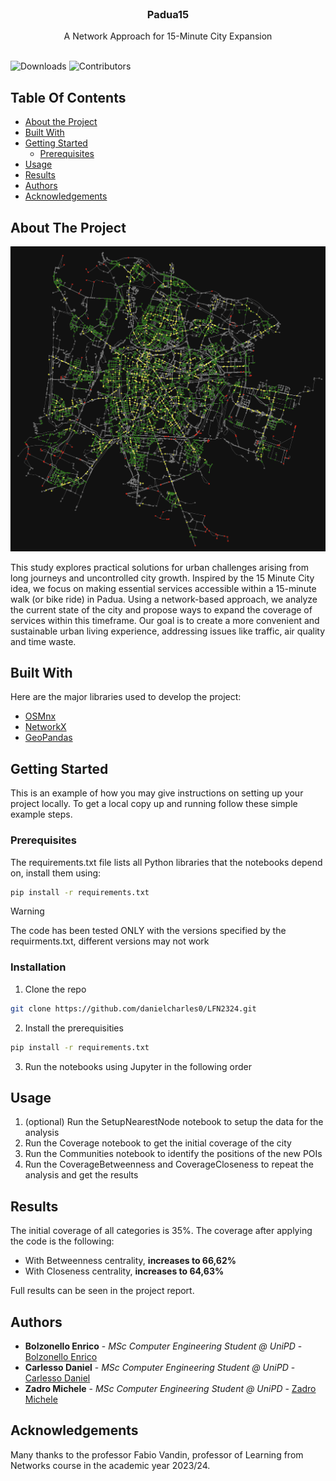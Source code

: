 <br/>
<p align="center">
  <h3 align="center">Padua15</h3>

  <p align="center">
    A Network Approach for 15-Minute City Expansion
    <br/>
    <br/>
  </p>
</p>

![Downloads](https://img.shields.io/github/downloads/danielcharles0/LFN2324/total) ![Contributors](https://img.shields.io/github/contributors/danielcharles0/LFN2324?color=dark-green)

## Table Of Contents

* [About the Project](#about-the-project)
* [Built With](#built-with)
* [Getting Started](#getting-started)
  * [Prerequisites](#prerequisites)
* [Usage](#usage)
* [Results](#results)
* [Authors](#authors)
* [Acknowledgements](#acknowledgements)

## About The Project

![Screen Shot](images/screenshot.png)

This study explores practical solutions for urban challenges arising from long journeys and uncontrolled city growth. Inspired by the 15 Minute City idea, we focus on making essential services accessible within a 15-minute walk (or bike ride) in Padua. Using a network-based approach, we analyze the current state of the city and propose ways to expand the coverage of services within this timeframe. Our goal is to create a more convenient and sustainable urban living experience, addressing issues like traffic, air quality and time waste.

## Built With

Here are the major libraries used to develop the project:

* [OSMnx](https://osmnx.readthedocs.io/en/stable/)
* [NetworkX](https://networkx.org/)
* [GeoPandas](https://geopandas.org/en/stable/index.html)

## Getting Started

This is an example of how you may give instructions on setting up your project locally.
To get a local copy up and running follow these simple example steps.

### Prerequisites

The requirements.txt file lists all Python libraries that the notebooks depend on, install them using:

```sh
pip install -r requirements.txt
```

> [!WARNING]
> The code has been tested ONLY with the versions specified by the requirments.txt, different versions may not work

### Installation

1. Clone the repo

```sh
git clone https://github.com/danielcharles0/LFN2324.git
```

2. Install the prerequisities

```sh
pip install -r requirements.txt
```

3. Run the notebooks using Jupyter in the following order

## Usage

1. (optional) Run the SetupNearestNode notebook to setup the data for the analysis
2. Run the Coverage notebook to get the initial coverage of the city
3. Run the Communities notebook to identify the positions of the new POIs
4. Run the CoverageBetweenness and CoverageCloseness to repeat the analysis and get the results

## Results
The initial coverage of all categories is 35%. The coverage after applying the code is the following: 

* With Betweenness centrality, **increases to 66,62%**
* With Closeness centrality, **increases to 64,63%**

Full results can be seen in the project report.

## Authors

* **Bolzonello Enrico** - *MSc Computer Engineering Student @ UniPD* - [Bolzonello Enrico](https://github.com/enricobolzonello/)
* **Carlesso Daniel** - *MSc Computer Engineering Student @ UniPD* - [Carlesso Daniel](https://github.com/danielcharles0)
* **Zadro Michele** - *MSc Computer Engineering Student @ UniPD* - [Zadro Michele](https://github.com/MicheleZadro)

## Acknowledgements
Many thanks to the professor Fabio Vandin, professor of Learning from Networks course in the academic year 2023/24.

